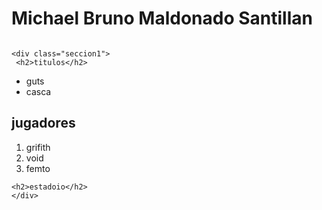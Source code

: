 <!DOCTYPE html>
<html lang="en">
<head>
    <meta charset="UTF-8">
    <meta name="viewport" content="width=, initial-scale=1.0">
    <title>Michael Bruno Maldonado Santillan</title>
    <link rel="stylesheet" href="css/style.css">
</head>
<body>
    <div class="inicio">
    <h1>Michael Bruno Maldonado Santillan</h1>
    <img class="logo"src="img/guts4.gif" alt="">
    </div>
    
    <div class="seccion1">
     <h2>titulos</h2>
<ul>
    <li>guts</li>
    <li>casca</li>
</ul>
    <h2>jugadores</h2>

<ol>
    <li>grifith</li>
    <li>void</li>
    <li>femto</li>
</ol>

    <h2>estadoio</h2>
    </div>
</body>
</html>
